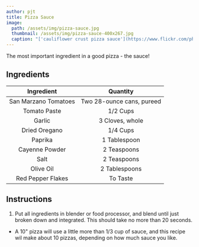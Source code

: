 ```yaml
---
author: pjt
title: Pizza Sauce
image:
  path: /assets/img/pizza-sauce.jpg
  thumbnail: /assets/img/pizza-sauce-400x267.jpg
  caption: "['cauliflower crust pizza sauce'](https://www.flickr.com/photos/130283013@N07/16430616733) by [hallosunnymama](https://www.flickr.com/photos/130283013@N07) is licensed under [CC BY-SA 2.0](https://creativecommons.org/licenses/by-sa/2.0/?ref=ccsearch&atype=rich)"
---
```


The most important ingredient in a good pizza - the sauce!

## Ingredients

|      Ingredient      |          Quantity         |
|:--------------------:|:-------------------------:|
| San Marzano Tomatoes | Two 28-ounce cans, pureed |
|     Tomato Paste     |          1/2 Cups         |
|        Garlic        |      3 Cloves, whole      |
|     Dried Oregano    |          1/4 Cups         |
|        Paprika       |        1 Tablespoon       |
|    Cayenne Powder    |        2 Teaspoons        |
|         Salt         |        2 Teaspoons        |
|       Olive Oil      |       2 Tablespoons       |
|   Red Pepper Flakes  |          To Taste         |

## Instructions

1. Put all ingredients in blender or food processor, and blend until just broken down and integrated. This should take no more than 20 seconds.

* A 10" pizza will use a little more than 1/3 cup of sauce, and this recipe wil make about 10 pizzas, depending on how much sauce you like.
